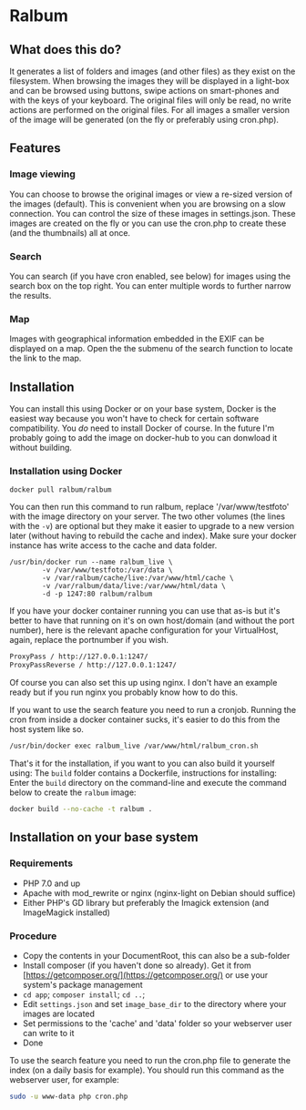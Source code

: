Ralbum
===================

## What does this do?
It generates a list of folders and images (and other files) as they exist on the filesystem.
When browsing the images they will be displayed in a light-box and can be browsed using buttons, 
swipe actions on smart-phones and with the keys of your keyboard. The original files will only be
read, no write actions are performed on the original files. For all images a smaller version of the 
image will be generated (on the fly or preferably using cron.php).

## Features

### Image viewing
You can choose to browse the original images or view a re-sized version of the images (default). 
This is convenient when you are browsing on a slow connection. 
You can control the size of these images in settings.json. 
These images are created on the fly or you can use the cron.php to create these (and the thumbnails) all at once.

### Search
You can search (if you have cron enabled, see below) for images using the search box on the top right. You can enter multiple words to further
narrow the results.

### Map
Images with geographical information embedded in the EXIF can be displayed on a map. Open the the submenu of the search function to locate the link to the map.

## Installation

You can install this using Docker or on your base system, Docker is the easiest way because you won't have to check for certain software compatibility. You _do_ need to install Docker of course. In the future I'm probably going to add the image on docker-hub to you can donwload it without building.

### Installation using Docker
```
docker pull ralbum/ralbum
```

You can then run this command to run ralbum, replace '/var/www/testfoto' with the image directory on your server. The two other volumes (the lines with the `-v`) are optional but they make it easier to upgrade to a new version later (without having to rebuild the cache and index). Make sure your docker instance has write access to the cache and data folder.

```
/usr/bin/docker run --name ralbum_live \
        -v /var/www/testfoto:/var/data \
        -v /var/ralbum/cache/live:/var/www/html/cache \
        -v /var/ralbum/data/live:/var/www/html/data \
        -d -p 1247:80 ralbum/ralbum
```

If you have your docker container running you can use that as-is but it's better to have that running on it's on own host/domain (and without the port number), here is the relevant apache configuration for your VirtualHost, again, replace the portnumber if you wish.

```bash
ProxyPass / http://127.0.0.1:1247/
ProxyPassReverse / http://127.0.0.1:1247/
```

Of course you can also set this up using nginx. I don't have an example ready but if you run nginx you probably know how to do this.

If you want to use the search feature you need to run a cronjob. Running the cron from inside a docker container sucks, it's easier to do this from the host system like so.

```bash
/usr/bin/docker exec ralbum_live /var/www/html/ralbum_cron.sh
```

That's it for the installation, if you want to you can also build it yourself using:
The `build` folder contains a Dockerfile, instructions for installing:
Enter the `build` directory on the command-line and execute the command below to create the `ralbum` image:

```bash
docker build --no-cache -t ralbum .
```


## Installation on your base system

### Requirements
* PHP 7.0 and up
* Apache with mod_rewrite or nginx (nginx-light on Debian should suffice)
* Either PHP's GD library but preferably the Imagick extension (and ImageMagick installed)

### Procedure
* Copy the contents in your DocumentRoot, this can also be a sub-folder
* Install composer (if you haven't done so already). Get it from [https://getcomposer.org/](https://getcomposer.org/) or use your system's package management
* `cd app`; `composer install`; `cd ..`;
* Edit `settings.json` and set `image_base_dir` to the directory where your images are located
* Set permissions to the 'cache' and 'data' folder so your webserver user can write to it
* Done

To use the search feature you need to run the cron.php file to generate the index (on a daily basis for example). You should run this command
as the webserver user, for example:
```bash
sudo -u www-data php cron.php
```

